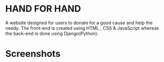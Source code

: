 # HAND FOR HAND 
A website designed for users to donate for a good cause and help the needy. The front-end is created using HTML , CSS & JavaScript whereas the back-end is done using Django(Python).
# Screenshots

